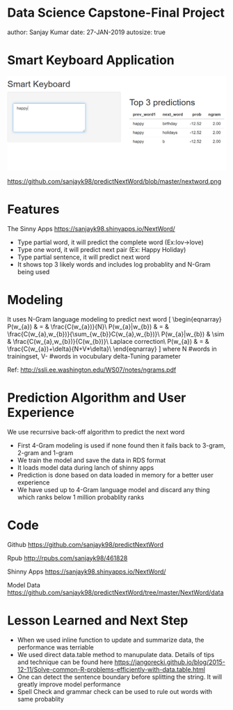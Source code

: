 Data Science Capstone-Final Project
========================================================
author: Sanjay Kumar
date:    27-JAN-2019
autosize: true

Smart Keyboard Application
========================================================

 ![Screen Shot](https://github.com/sanjayk98/predictNextWord/blob/master/nextword.png)
 
 
 
 
 
 <https://github.com/sanjayk98/predictNextWord/blob/master/nextword.png>

Features
========================================================

The Sinny Apps <https://sanjayk98.shinyapps.io/NextWord/>

- Type partial word, it will predict the complete word (Ex:lov->love)
- Type one word, it will predict next pair (Ex: Happy Holiday)
- Type partial sentence, it will predict next word
- It shows top 3 likely words and includes log probablity and N-Gram being used

Modeling
========================================================
It uses N-Gram language modeling to predict next word
\[
\begin{eqnarray}
P(w_{a}) & = & \frac{C(w_{a})}{N}\\
P(w_{a}|w_{b}) & = & \frac{C(w_{a},w_{b})}{\sum_{w_{b}}C(w_{a},w_{b})}\\
P(w_{a}|w_{b}) & \sim &  \frac{C(w_{a},w_{b})}{C(w_{b})}\\
Laplace correction\\
P(w_{a}) & = & \frac{C(w_{a})+\delta}{N+V*\delta}\\
\end{eqnarray}
\]
where N #words in trainingset, V- #words in vocubulary delta-Tuning parameter 

Ref: <http://ssli.ee.washington.edu/WS07/notes/ngrams.pdf>

Prediction Algorithm and User Experience
========================================================
We use recurrsive back-off algorithm to predict the next word

- First 4-Gram modeling is used if none found then it fails back to 3-gram, 2-gram and 1-gram
- We train the model and save the data in RDS format
- It loads model data during lanch of shinny apps 
- Prediction is done based on data loaded in memory for a better user experience
- We have used up to 4-Gram language model and discard any thing which ranks below 1 million probablity ranks


Code
========================================================
Github <https://github.com/sanjayk98/predictNextWord>

Rpub <http://rpubs.com/sanjayk98/461828>

Shinny Apps <https://sanjayk98.shinyapps.io/NextWord/>

Model Data <https://github.com/sanjayk98/predictNextWord/tree/master/NextWord/data>
 
Lesson Learned and Next Step
========================================================
- When we used inline function to update and summarize data, the performance was terriable
- We used direct data.table method to manupulate data. Details of tips and technique can be found here <https://jangorecki.github.io/blog/2015-12-11/Solve-common-R-problems-efficiently-with-data.table.html>
- One can detect the sentence boundary before splitting the string. It will greatly improve model performance
- Spell Check and grammar check can be used to rule out words with same probablity
